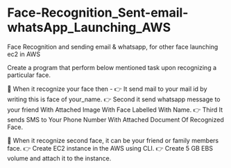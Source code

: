 # Face-Recognition_Sent-email-whatsApp_Launching_AWS
 Face Recognition and sending email &amp; whatsapp, for other face launching ec2 in AWS
 
 
 
 Create a program that perform below mentioned task upon recognizing a particular face.

📌 When it recognize your face then -
👉 It send mail to your mail id by writing this is face of your_name.
👉 Second it send whatsapp message to your friend With Attached Image With Face Labelled With Name.
👉 Third It sends SMS to Your Phone Number With Attached Document Of Recognized Face.

📌 When it recognize second face, it can be your friend or family members face.
👉 Create EC2 instance in the AWS using CLI.
👉 Create 5 GB EBS volume and attach it to the instance.
